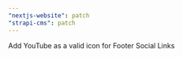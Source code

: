 ```yaml
---
"nextjs-website": patch
"strapi-cms": patch
---
```


Add YouTube as a valid icon for Footer Social Links
